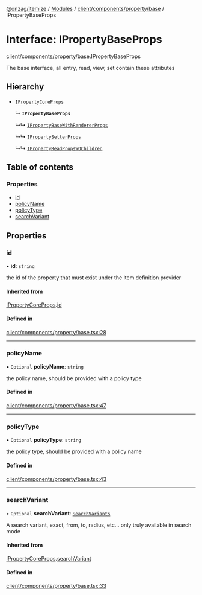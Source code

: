 [@onzag/itemize](../README.md) / [Modules](../modules.md) / [client/components/property/base](../modules/client_components_property_base.md) / IPropertyBaseProps

# Interface: IPropertyBaseProps

[client/components/property/base](../modules/client_components_property_base.md).IPropertyBaseProps

The base interface, all entry, read, view, set contain these attributes

## Hierarchy

- [`IPropertyCoreProps`](client_components_property_base.IPropertyCoreProps.md)

  ↳ **`IPropertyBaseProps`**

  ↳↳ [`IPropertyBaseWithRendererProps`](client_components_property_base.IPropertyBaseWithRendererProps.md)

  ↳↳ [`IPropertySetterProps`](client_components_property_base.IPropertySetterProps.md)

  ↳↳ [`IPropertyReadPropsWOChildren`](client_components_property_base.IPropertyReadPropsWOChildren.md)

## Table of contents

### Properties

- [id](client_components_property_base.IPropertyBaseProps.md#id)
- [policyName](client_components_property_base.IPropertyBaseProps.md#policyname)
- [policyType](client_components_property_base.IPropertyBaseProps.md#policytype)
- [searchVariant](client_components_property_base.IPropertyBaseProps.md#searchvariant)

## Properties

### id

• **id**: `string`

the id of the property that must exist under the item definition
provider

#### Inherited from

[IPropertyCoreProps](client_components_property_base.IPropertyCoreProps.md).[id](client_components_property_base.IPropertyCoreProps.md#id)

#### Defined in

[client/components/property/base.tsx:28](https://github.com/onzag/itemize/blob/73e0c39e/client/components/property/base.tsx#L28)

___

### policyName

• `Optional` **policyName**: `string`

the policy name, should be provided with a policy type

#### Defined in

[client/components/property/base.tsx:47](https://github.com/onzag/itemize/blob/73e0c39e/client/components/property/base.tsx#L47)

___

### policyType

• `Optional` **policyType**: `string`

the policy type, should be provided with a policy name

#### Defined in

[client/components/property/base.tsx:43](https://github.com/onzag/itemize/blob/73e0c39e/client/components/property/base.tsx#L43)

___

### searchVariant

• `Optional` **searchVariant**: [`SearchVariants`](../modules/constants.md#searchvariants)

A search variant, exact, from, to, radius, etc...
only truly available in search mode

#### Inherited from

[IPropertyCoreProps](client_components_property_base.IPropertyCoreProps.md).[searchVariant](client_components_property_base.IPropertyCoreProps.md#searchvariant)

#### Defined in

[client/components/property/base.tsx:33](https://github.com/onzag/itemize/blob/73e0c39e/client/components/property/base.tsx#L33)
